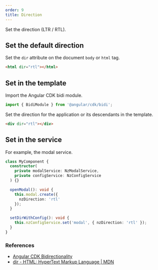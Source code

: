 ```yaml
---
order: 9
title: Direction
---
```


Set the direction (LTR / RTL).

## Set the default direction

Set the `dir` attribute on the document `body` or `html` tag.

```html
<html dir="rtl"></html>
```

## Set in the template

Import the Angular CDK bidi module.

```typescript
import { BidiModule } from '@angular/cdk/bidi';
```

Set the direction for the application or its descendants in the template.

```html
<div dir="rtl"></div>
```

## Set in the service

For example, the modal service.

```typescript
class MyComponent {
  constructor(
    private modalService: NzModalService,
    private configService: NzConfigService
  ) {}

  openModal(): void {
    this.modal.create({
      nzDirection: 'rtl'
    });
  }

  setDirWithConfig(): void {
    this.nzConfigService.set('modal', { nzDirection: 'rtl' });
  }
}
```

### References

- [Angular CDK Bidirectionality](https://material.angular.io/cdk/bidi/api)
- [dir - HTML: HyperText Markup Language | MDN](https://developer.mozilla.org/en-US/docs/Web/HTML/Global_attributes/dir)
